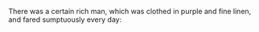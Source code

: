There was a certain rich man, which was clothed in purple and fine linen, and fared sumptuously every day:
